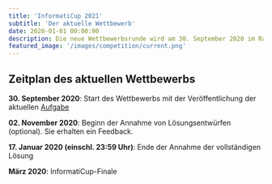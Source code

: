 ```yaml
---
title: 'InformatiCup 2021'
subtitle: 'Der aktuelle Wettbewerb'
date: 2020-01-01 00:00:00
description: Die neue Wettbewerbsrunde wird am 30. September 2020 im Rahmen der Jahrestagung der Gesellschaft für Informatik im Weizenbaum Institut in Berlin gestartet.
featured_image: '/images/competition/current.png'
---
```


## Zeitplan des aktuellen Wettbewerbs ##

**30\. September 2020**: Start des Wettbewerbs mit der Veröffentlichung der aktuellen [Aufgabe](/challenges/spe_ed)

**02\. November 2020**: Beginn der Annahme von Lösungsentwürfen (optional). Sie erhalten ein Feedback.

**17\. Januar 2020 (einschl. 23:59 Uhr)**: Ende der Annahme der vollständigen Lösung

**März 2020**: InformatiCup-Finale
